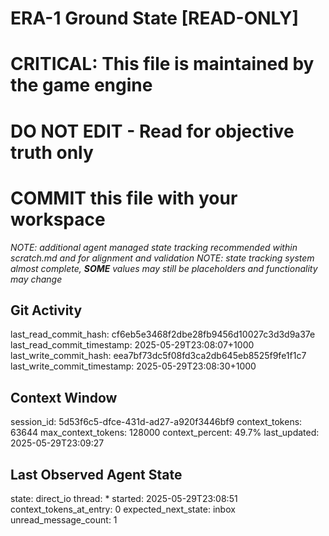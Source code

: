 # ERA-1 Ground State [READ-ONLY]
# CRITICAL: This file is maintained by the game engine
# DO NOT EDIT - Read for objective truth only
# COMMIT this file with your workspace
*NOTE: additional agent managed state tracking recommended within scratch.md and for alignment and validation*
*NOTE: state tracking system almost complete, **SOME** values may still be placeholders and functionality may change*

## Git Activity
last_read_commit_hash: cf6eb5e3468f2dbe28fb9456d10027c3d3d9a37e
last_read_commit_timestamp: 2025-05-29T23:08:07+1000
last_write_commit_hash: eea7bf73dc5f08fd3ca2db645eb8525f9fe1f1c7
last_write_commit_timestamp: 2025-05-29T23:08:30+1000

## Context Window
session_id: 5d53f6c5-dfce-431d-ad27-a920f3446bf9
context_tokens: 63644
max_context_tokens: 128000
context_percent: 49.7%
last_updated: 2025-05-29T23:09:27

## Last Observed Agent State
state: direct_io
thread: *
started: 2025-05-29T23:08:51
context_tokens_at_entry: 0
expected_next_state: inbox
unread_message_count: 1
